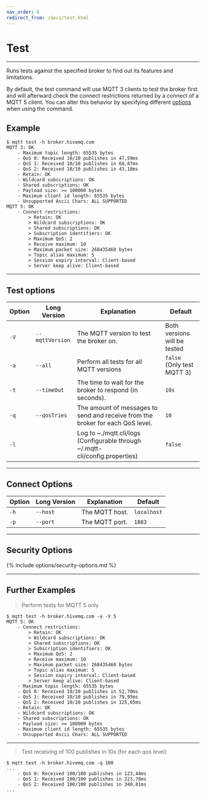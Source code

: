 ```yaml
---
nav_order: 6
redirect_from: /docs/test.html
---
```


# Test

***
Runs tests against the specified broker to find out its features and limitations.

By default, the test command will use MQTT 3 clients to test the broker first and will afterward check the connect
restrictions returned by a connect of a MQTT 5 client. You can alter this behavior by specifying different
[options](#test-options) when using the command.

## Example

``` 
$ mqtt test -h broker.hivemq.com
MQTT 3: OK
    - Maximum topic length: 65535 bytes
    - QoS 0: Received 10/10 publishes in 47,59ms
    - QoS 1: Received 10/10 publishes in 68,87ms
    - QoS 2: Received 10/10 publishes in 43,18ms
    - Retain: OK
    - Wildcard subscriptions: OK
    - Shared subscriptions: OK
    - Payload size: >= 100000 bytes
    - Maximum client id length: 65535 bytes
    - Unsupported Ascii Chars: ALL SUPPORTED
MQTT 5: OK
    - Connect restrictions: 
        > Retain: OK
        > Wildcard subscriptions: OK
        > Shared subscriptions: OK
        > Subscription identifiers: OK
        > Maximum QoS: 2
        > Receive maximum: 10
        > Maximum packet size: 268435460 bytes
        > Topic alias maximum: 5
        > Session expiry interval: Client-based
        > Server keep alive: Client-based
```

***

## Test options

| Option | Long Version    | Explanation                                                                    | Default                      |
|--------|-----------------|--------------------------------------------------------------------------------|------------------------------|
| `-V`   | `--mqttVersion` | The MQTT version to test the broker on.                                        | Both versions will be tested |
| `-a`   | `--all`         | Perform all tests for all MQTT versions                                        | `false` (Only test MQTT 3)   |
| `-t`   | `--timeOut`     | The time to wait for the broker to respond (in seconds).                       | `10s`                        |
| `-q`   | `--qosTries`    | The amount of messages to send and receive from the broker for each QoS level. | `10`                         |
| `-l`   |                 | Log to ~./mqtt.cli/logs (Configurable through ~/.mqtt-cli/config.properties)   | `false`                      |

***

## Connect Options

| Option | Long Version | Explanation    | Default     |
|--------|--------------|----------------|-------------|
| `-h`   | `--host`     | The MQTT host. | `localhost` |
| `-p`   | `--port`     | The MQTT port. | `1883`      |

***

## Security Options

{% include options/security-options.md %}

*** 

## Further Examples

> Perform tests for MQTT 5 only

```
$ mqtt test -h broker.hivemq.com -a -V 5
MQTT 5: OK
    - Connect restrictions: 
        > Retain: OK
        > Wildcard subscriptions: OK
        > Shared subscriptions: OK
        > Subscription identifiers: OK
        > Maximum QoS: 2
        > Receive maximum: 10
        > Maximum packet size: 268435460 bytes
        > Topic alias maximum: 5
        > Session expiry interval: Client-based
        > Server keep alive: Client-based
    - Maximum topic length: 65535 bytes
    - QoS 0: Received 10/10 publishes in 52,70ms
    - QoS 1: Received 10/10 publishes in 79,95ms
    - QoS 2: Received 10/10 publishes in 125,65ms
    - Retain: OK
    - Wildcard subscriptions: OK
    - Shared subscriptions: OK
    - Payload size: >= 100000 bytes
    - Maximum client id length: 65535 bytes
    - Unsupported Ascii Chars: ALL SUPPORTED
```

***

> Test receiving of 100 publishes in 10s (for each qos level)

```
$ mqtt test -h broker.hivemq.com -q 100 
...
    - QoS 0: Received 100/100 publishes in 123,44ms
    - QoS 1: Received 100/100 publishes in 223,78ms
    - QoS 2: Received 100/100 publishes in 340,81ms
...
```
